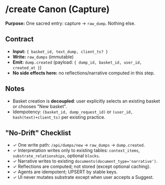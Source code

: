 # /create Canon (Capture)

**Purpose:** One sacred entry: capture → `raw_dump`. Nothing else.

## Contract
- **Input:** `{ basket_id, text_dump, client_ts? }`
- **Write:** `raw_dumps` (immutable)
- **Emit:** `dump.created` (payload: `{ dump_id, basket_id, user_id, created_at }`)
- **No side effects here:** no reflections/narrative computed in this step.

## Notes
- Basket creation is **decoupled**: user explicitly selects an existing basket or chooses "New basket".
- Idempotency: `(basket_id, dump_request_id)` or `(user_id, hash(text)+client_ts)` per existing practice.

## "No-Drift" Checklist
- ✓ One write path: `/api/dumps/new` → `raw_dumps` → `dump.created`.
- ✓ Interpretation writes only to existing tables: `context_items`, `substrate_relationships`, optional `blocks`.
- ✓ Narrative writes to existing `documents(document_type='narrative')`.
- ✓ Reflections are computed; not stored (except optional caching).
- ✓ Agents are idempotent; UPSERT by stable keys.
- ✓ UI never mutates substrate except when user accepts a Suggest.